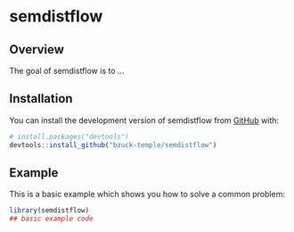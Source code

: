 
<!-- README.md is generated from README.Rmd. Please edit that file -->

# semdistflow

<!-- badges: start -->
<!-- badges: end -->

## Overview

The goal of semdistflow is to …

## Installation

You can install the development version of semdistflow from
[GitHub](https://github.com/) with:

``` r
# install.packages("devtools")
devtools::install_github("bzuck-temple/semdistflow")
```

## Example

This is a basic example which shows you how to solve a common problem:

``` r
library(semdistflow)
## basic example code
```
